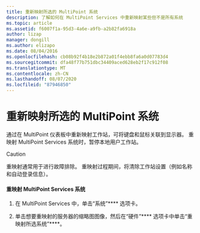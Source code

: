 ```yaml
---
title: 重新映射所选的 MultiPoint 系统
description: 了解如何在 MultiPoint Services 中重新映射某些但不是所有系统
ms.topic: article
ms.assetid: f6007f1a-95d3-4a6e-a9fb-a2b82fa6918a
author: lizap
manager: dongill
ms.author: elizapo
ms.date: 08/04/2016
ms.openlocfilehash: cb08b92f4b18e2b872a01f4ebb8fa6a0d07783d4
ms.sourcegitcommit: dfa48f77b751dbc34409aced628eb2f17c912f08
ms.translationtype: MT
ms.contentlocale: zh-CN
ms.lasthandoff: 08/07/2020
ms.locfileid: "87946850"
---
```

# <a name="remap-selected-multipoint-systems"></a>重新映射所选的 MultiPoint 系统
通过在 MultiPoint 仪表板中重新映射工作站，可将键盘和鼠标关联到显示器。 重映射 MultiPoint Services 系统时，暂停本地用户工作站。

> [!CAUTION]
> 重映射通常用于进行故障排除。 重映射过程期间，将清除工作站设置（例如名称和自动登录信息）。

#### <a name="to-remap-a-multipoint-services-system"></a>重映射 MultiPoint Services 系统

1.  在 MultiPoint Services 中，单击“系统”**** 选项卡。

2.  单击想要重映射的服务器的缩略图图像，然后在“硬件”**** 选项卡中单击“重映射所选系统”****。